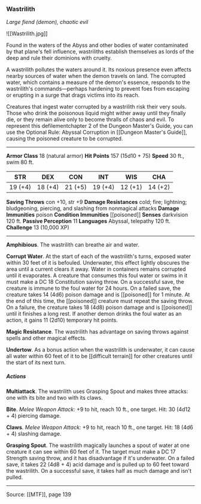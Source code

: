 ### Wastrilith
_Large fiend (demon), chaotic evil_

![[Wastrilith.jpg]]

Found in the waters of the Abyss and other bodies of water contaminated by that plane's fell influence, wastriliths establish themselves as lords of the deep and rule their dominions with cruelty.

A wastrilith pollutes the waters around it. Its noxious presence even affects nearby sources of water when the demon travels on land. The corrupted water, which contains a measure of the demon's essence, responds to the wastrilith's commands—perhaps hardening to prevent foes from escaping or erupting in a surge that drags victims into its reach.

Creatures that ingest water corrupted by a wastrilith risk their very souls. Those who drink the poisonous liquid might wither away until they finally die, or they remain alive only to become thralls of chaos and evil. To represent this defilementchapter 2 of the Dungeon Master's Guide, you can use the Optional Rule: Abyssal Corruption in [[Dungeon Master's Guide]], causing the poisoned creature to be corrupted.


---

**Armor Class** 18 (natural armor)
**Hit Points** 157 (15d10 + 75)
**Speed** 30 ft., swim 80 ft.

| STR     | DEX     | CON     | INT     | WIS     | CHA     |
|---------|---------|---------|---------|---------|---------|
| 19 (+4) | 18 (+4) | 21 (+5) | 19 (+4) | 12 (+1) | 14 (+2) |

**Saving Throws** con +10, str +9
**Damage Resistances** cold; fire; lightning; bludgeoning, piercing, and slashing from nonmagical attacks
**Damage Immunities** poison
**Condition Immunities** [[poisoned]]
**Senses** darkvision 120 ft.
**Passive Perception** 11
**Languages** Abyssal, telepathy 120 ft.
**Challenge** 13 (10,000 XP)

---

**Amphibious**. The wastrilith can breathe air and water.

**Corrupt Water**. At the start of each of the wastrilith's turns, exposed water within 30 feet of it is befouled. Underwater, this effect lightly obscures the area until a current clears it away. Water in containers remains corrupted until it evaporates. A creature that consumes this foul water or swims in it must make a DC 18 Constitution saving throw. On a successful save, the creature is immune to the foul water for 24 hours. On a failed save, the creature takes 14 (4d6) poison damage and is [[poisoned]] for 1 minute. At the end of this time, the [[poisoned]] creature must repeat the saving throw. On a failure, the creature takes 18 (4d8) poison damage and is [[poisoned]] until it finishes a long rest. If another demon drinks the foul water as an action, it gains 11 (2d10) temporary hit points.

**Magic Resistance**. The wastrilith has advantage on saving throws against spells and other magical effects.

**Undertow**. As a bonus action when the wastrilith is underwater, it can cause all water within 60 feet of it to be [[difficult terrain]] for other creatures until the start of its next turn.

##### Actions
**Multiattack**. The wastrilith uses Grasping Spout and makes three attacks: one with its bite and two with its claws.

**Bite**. _Melee Weapon Attack:_ +9 to hit, reach 10 ft., one target. Hit: 30 (4d12 + 4) piercing damage.

**Claws**. _Melee Weapon Attack:_ +9 to hit, reach 10 ft., one target. Hit: 18 (4d6 + 4) slashing damage.

**Grasping Spout**. The wastrilith magically launches a spout of water at one creature it can see within 60 feet of it. The target must make a DC 17 Strength saving throw, and it has disadvantage if it's underwater. On a failed save, it takes 22 (4d8 + 4) acid damage and is pulled up to 60 feet toward the wastrilith. On a successful save, it takes half as much damage and isn't pulled.


---

Source: [[MTF]], page 139